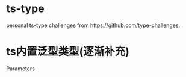 # ts-type
personal ts-type challenges from https://github.com/type-challenges.

# ts内置泛型类型(逐渐补充)
Parameters
